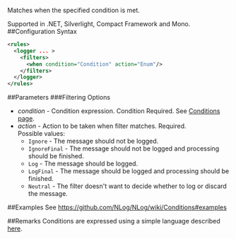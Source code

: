 Matches when the specified condition is met. 

Supported in .NET, Silverlight, Compact Framework and Mono.
##Configuration Syntax
```xml
<rules>
  <logger ... >
    <filters>
      <when condition="Condition" action="Enum"/>
    </filters>
  </logger>
</rules>
```
##Parameters
###Filtering Options
* _condition_ - Condition expression. Condition Required. See [Conditions page](https://github.com/NLog/NLog/wiki/Conditions).
* _action_ - Action to be taken when filter matches. Required.  
Possible values:
  * `Ignore` - The message should not be logged.
  * `IgnoreFinal` - The message should not be logged and processing should be finished.
  * `Log` - The message should be logged.
  * `LogFinal` - The message should be logged and processing should be finished.
  * `Neutral` - The filter doesn't want to decide whether to log or discard the message.

##Examples
See https://github.com/NLog/NLog/wiki/Conditions#examples

##Remarks
Conditions are expressed using a simple language described [here](Conditions).

